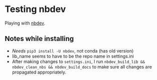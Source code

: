 # Testing nbdev

Playing with [nbdev](https://nbdev.fast.ai/).

## Notes while installing

- *Needs* `pip3 install -U nbdev`, not conda (has old version)
- lib_name seems to have to be the repo name in settings.ini
- After making changes to `settings.ini`, I run `nbdev_build_lib && nbdev_clean_nbs && nbdev_build_docs` to make sure all changes are propagated appropriately.

